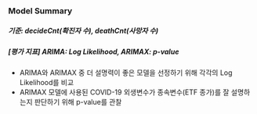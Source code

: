 ### Model Summary 
##### 기준: decideCnt(확진자 수), deathCnt(사망자 수)

##### [평가 지표] ARIMA: Log Likelihood, ARIMAX: p-value 


- ARIMA와 ARIMAX 중 더 설명력이 좋은 모델을 선정하기 위해 각각의 Log Likelihood를 비교
- ARIMAX 모델에 사용된 COVID-19 외생변수가 종속변수(ETF 종가)를 잘 설명하는지 판단하기 위해 p-value를 관찰
